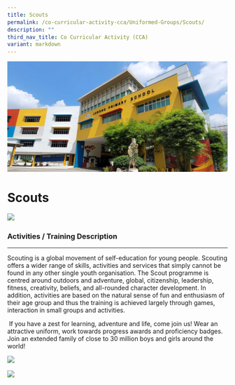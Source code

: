 ```yaml
---
title: Scouts
permalink: /co-curricular-activity-cca/Uniformed-Groups/Scouts/
description: ""
third_nav_title: Co Curricular Activity (CCA)
variant: markdown
---
```

![](/images/JPS_School_Front_Banner.jpg)

Scouts
======
![](/images/scouts01.jpg)
  

### Activities / Training Description 
----------------------------------

Scouting is a global movement of self-education for young people. Scouting offers a wider range of skills, activities and services that simply cannot be found in any other single youth organisation. The Scout programme is centred around outdoors and adventure, global, citizenship, leadership, fitness, creativity, beliefs, and all-rounded character development. In addition, activities are based on the natural sense of fun and enthusiasm of their age group and thus the training is achieved largely through games, interaction in small groups and activities.   

 If you have a zest for learning, adventure and life, come join us! Wear an attractive uniform, work towards progress awards and proficiency badges. Join an extended family of close to 30 million boys and girls around the world!
 
![](/images/scouts02.jpg)

![](/images/scouts03.jpg)